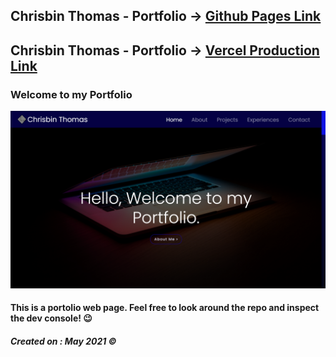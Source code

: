## Chrisbin Thomas - Portfolio 	&#8594; <a href="https://chrisbin95.github.io/Portfolio/">Github Pages Link</a>
## Chrisbin Thomas - Portfolio 	&#8594; <a href="[https://chrisbin95.github.io/Portfolio/](https://chrisbin.vercel.app/)">Vercel Production Link</a>

### Welcome to my Portfolio

![Preview Image](https://raw.githubusercontent.com/chrisbin95/Portfolio/Code_Space/portfolio-preview.png)


#### This is a portolio web page. Feel free to look around the repo and inspect the dev console! 😉

##### Created on : May 2021 &copy;
